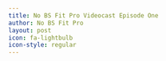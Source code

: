 ```yaml
---
title: No BS Fit Pro Videocast Episode One
author: No BS Fit Pro
layout: post
icon: fa-lightbulb
icon-style: regular
---
```

